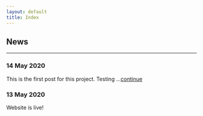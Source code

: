 ```yaml
---
layout: default
title: Index
---
```


## News
---  

### 14 May 2020
This is the first post for this project. Testing ...[continue](_posts/2020-05-14-test-post)

### 13 May 2020
Website is live!

